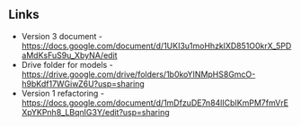 ## Links
- Version 3 document - https://docs.google.com/document/d/1UKI3u1moHhzklXD851O0krX_5PDaMdKsFuS9u_XbyNA/edit
- Drive folder for models - https://drive.google.com/drive/folders/1b0koYINMpHS8GmcO-h9bKdf17WGiwZ6U?usp=sharing
- Version 1 refactoring - https://docs.google.com/document/d/1mDfzuDE7n84lICbIKmPM7fmVrEXpYKPnh8_LBqnIG3Y/edit?usp=sharing
